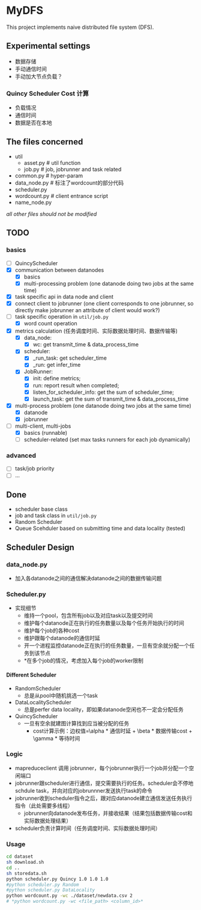 # MyDFS
This project implements naive distributed file system (DFS).

## Experimental settings
- 数据存储
- 手动通信时间
- 手动加大节点负载？

### Quincy Scheduler Cost 计算
- 负载情况
- 通信时间
- 数据是否在本地


## The files concerned
- util
    - asset.py # util function
    - job.py # job, jobrunner and task related
- common.py # hyper-param
- data_node.py # 标注了wordcount的部分代码
- scheduler.py
- wordcount.py # client entrance script
- name_node.py

*all other files should not be modified*


## TODO
### basics
- [ ] QuincyScheduler
- [x] communication between datanodes
    - [x] basics
    - [x] multi-processing problem (one datanode doing two jobs at the same time)
- [x] task specific api in data node and client
- [x] connect client to jobrunner (one client corresponds to one jobrunner, so directly make jobrunner an attribute of client would work?)
- [ ] task specific operation in `util/job.py`
    - [x] word count operation
- [x] metrics calculation (任务调度时间、实际数据处理时间、数据传输等)
  - [x] data_node:
    - [x] wc: get transmit_time & data_process_time
  - [x] scheduler:
    - [x] _run_task: get scheduler_time
    - [x] _run: get infer_time
  - [x] JobRunner:
    - [x] init: define metrics;
    - [x] run: report result when completed;
    - [x] listen_for_scheduler_info: get the sum of scheduler_time;
    - [x] launch_task: get the sum of transmit_time & data_process_time
- [x] multi-process problem (one datanode doing two jobs at the same time)
    - [x] datanode
    - [x] jobrunner
- [ ] multi-client, multi-jobs
    - [x] basics (runnable)
    - [ ] scheduler-related (set max tasks runners for each job dynamically)

### advanced
- [ ] task/job priority
- [ ] ...

## Done
- scheduler base class
- job and task class in `util/job.py`
- Random Scheduler
- Queue Scehduler based on submitting time and data locality (tested)

## Scheduler Design
### data_node.py
- 加入各datanode之间的通信解决datanode之间的数据传输问题

### Scheduler.py
- 实现细节
    - 维持一个pool，包含所有job以及对应task以及提交时间
    - 维护每个datanode正在执行的任务数量以及每个任务开始执行的时间
    - 维护每个job的各种cost
    - 维护跟每个datanode的通信时延
    - 开一个进程监控datanode正在执行的任务数量，一旦有空余就分配一个任务到该节点
    - *在多个job的情况，考虑加入每个job的worker限制

#### Different Scheduler
- RandomScheduler
    - 总是从pool中随机挑选一个task
- DataLocalityScheduler
    - 总是perfer data locality，即如果datanode空闲也不一定会分配任务
- QuincyScheduler
    - 一旦有空余就建图计算找到应当被分配的任务
        - cost计算示例：边权值=\alpha * 通信时延 + \beta * 数据传输cost + \gamma * 等待时间

### Logic
- mapreduceclient 调用 jobrunner，每个jobrunner执行一个job并分配一个空闲端口
- jobrunner跟scheduler进行通信，提交需要执行的任务。scheduler会不停地schdule task，并向对应的jobrunnner发送执行task的命令
- jobrunner收到scheduler指令之后，跟对应datanode建立通信发送任务执行指令（此处需要多线程）
    - jobrunner向datanode发布任务，并接收结果（结果包括数据传输cost和实际数据处理结果）
- scheduler负责计算时间（任务调度时间、实际数据处理时间）

### Usage
```sh
cd dataset
sh download.sh
cd ..
sh storedata.sh
python scheduler.py Quincy 1.0 1.0 1.0
#python scheduler.py Random
#python scheduler.py DataLocality
python wordcount.py -wc ./dataset/newdata.csv 2
# *python wordcount.py -wc <file_path> <column_id>*
```